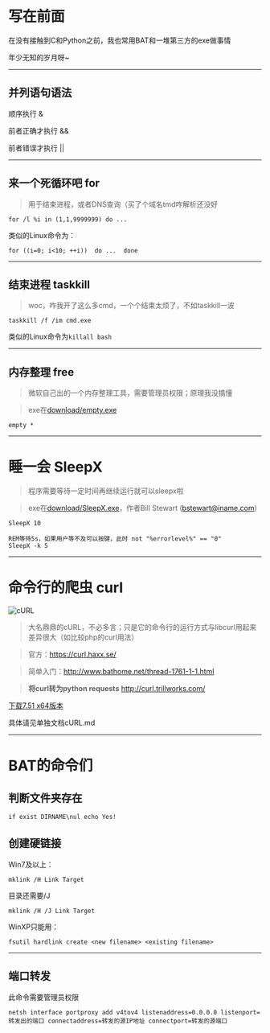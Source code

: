 # 写在前面

在没有接触到C和Python之前，我也常用BAT和一堆第三方的exe做事情

年少无知的岁月呀~

----

##  并列语句语法

顺序执行 &

前者正确才执行 &&

前者错误才执行 ||

----

## 来一个死循环吧 for

> 用于结束进程，或者DNS查询（买了个域名tmd咋解析还没好

    for /l %i in (1,1,9999999) do ...

类似的Linux命令为：

    for ((i=0; i<10; ++i))  do ...  done  

----

## 结束进程 taskkill

> woc，咋我开了这么多cmd，一个个结束太烦了，不如taskkill一波

    taskkill /f /im cmd.exe
    
类似的Linux命令为`killall bash`
    
----

## 内存整理 free

> 微软自己出的一个内存整理工具，需要管理员权限；原理我没搞懂

> exe在[download/empty.exe](download/empty.exe)

    empty *

----

# 睡一会 SleepX

> 程序需要等待一定时间再继续运行就可以sleepx啦

> exe在[download/SleepX.exe](download/SleepX.exe)，作者Bill Stewart (bstewart@iname.com)

    SleepX 10
    
    REM等待5s，如果用户等不及可以按键，此时 not "%errorlevel%" == "0"
    SleepX -k 5
    
----

# 命令行的爬虫 curl

![cURL](https://curl.haxx.se/logo/curl-logo.svg)

> 大名鼎鼎的cURL，不必多言；只是它的命令行的运行方式与libcurl用起来差异很大（如比较php的curl用法）

> 官方：https://curl.haxx.se/

> 简单入门：http://www.bathome.net/thread-1761-1-1.html

> **将curl转为python requests** http://curl.trillworks.com/

[下载7.51 x64版本](download/curl.exe)

具体请见单独文档cURL.md

----

# BAT的命令们

## 判断文件夹存在

```
if exist DIRNAME\nul echo Yes!
```

## 创建硬链接

Win7及以上：
```
mklink /H Link Target
```

目录还需要/J
```
mklink /H /J Link Target
```

WinXP只能用：
```
fsutil hardlink create <new filename> <existing filename>
```

----

## 端口转发

此命令需要管理员权限

```
netsh interface portproxy add v4tov4 listenaddress=0.0.0.0 listenport=转发出的端口 connectaddress=转发的源IP地址 connectport=转发的源端口
```